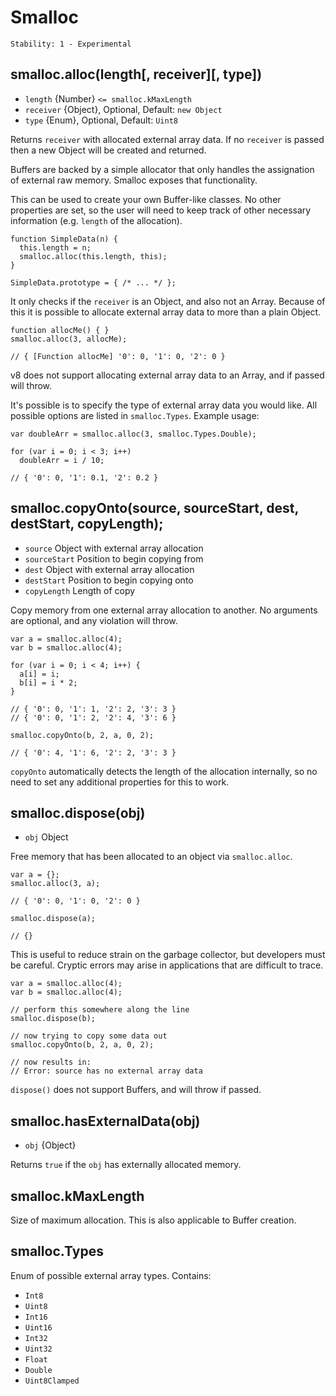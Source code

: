 # Smalloc

    Stability: 1 - Experimental

## smalloc.alloc(length[, receiver][, type])

* `length` {Number} `<= smalloc.kMaxLength`
* `receiver` {Object}, Optional, Default: `new Object`
* `type` {Enum}, Optional, Default: `Uint8`

Returns `receiver` with allocated external array data. If no `receiver` is
passed then a new Object will be created and returned.

Buffers are backed by a simple allocator that only handles the assignation of
external raw memory. Smalloc exposes that functionality.

This can be used to create your own Buffer-like classes. No other properties are
set, so the user will need to keep track of other necessary information (e.g.
`length` of the allocation).

    function SimpleData(n) {
      this.length = n;
      smalloc.alloc(this.length, this);
    }

    SimpleData.prototype = { /* ... */ };

It only checks if the `receiver` is an Object, and also not an Array. Because of
this it is possible to allocate external array data to more than a plain Object.

    function allocMe() { }
    smalloc.alloc(3, allocMe);

    // { [Function allocMe] '0': 0, '1': 0, '2': 0 }

v8 does not support allocating external array data to an Array, and if passed
will throw.

It's possible is to specify the type of external array data you would like. All
possible options are listed in `smalloc.Types`. Example usage:

    var doubleArr = smalloc.alloc(3, smalloc.Types.Double);

    for (var i = 0; i < 3; i++)
      doubleArr = i / 10;

    // { '0': 0, '1': 0.1, '2': 0.2 }

## smalloc.copyOnto(source, sourceStart, dest, destStart, copyLength);

* `source` Object with external array allocation
* `sourceStart` Position to begin copying from
* `dest` Object with external array allocation
* `destStart` Position to begin copying onto
* `copyLength` Length of copy

Copy memory from one external array allocation to another. No arguments are
optional, and any violation will throw.

    var a = smalloc.alloc(4);
    var b = smalloc.alloc(4);

    for (var i = 0; i < 4; i++) {
      a[i] = i;
      b[i] = i * 2;
    }

    // { '0': 0, '1': 1, '2': 2, '3': 3 }
    // { '0': 0, '1': 2, '2': 4, '3': 6 }

    smalloc.copyOnto(b, 2, a, 0, 2);

    // { '0': 4, '1': 6, '2': 2, '3': 3 }

`copyOnto` automatically detects the length of the allocation internally, so no
need to set any additional properties for this to work.

## smalloc.dispose(obj)

* `obj` Object

Free memory that has been allocated to an object via `smalloc.alloc`.

    var a = {};
    smalloc.alloc(3, a);

    // { '0': 0, '1': 0, '2': 0 }

    smalloc.dispose(a);

    // {}

This is useful to reduce strain on the garbage collector, but developers must be
careful. Cryptic errors may arise in applications that are difficult to trace.

    var a = smalloc.alloc(4);
    var b = smalloc.alloc(4);

    // perform this somewhere along the line
    smalloc.dispose(b);

    // now trying to copy some data out
    smalloc.copyOnto(b, 2, a, 0, 2);

    // now results in:
    // Error: source has no external array data

`dispose()` does not support Buffers, and will throw if passed.

## smalloc.hasExternalData(obj)

* `obj` {Object}

Returns `true` if the `obj` has externally allocated memory.

## smalloc.kMaxLength

Size of maximum allocation. This is also applicable to Buffer creation.

## smalloc.Types

Enum of possible external array types. Contains:

* `Int8`
* `Uint8`
* `Int16`
* `Uint16`
* `Int32`
* `Uint32`
* `Float`
* `Double`
* `Uint8Clamped`
